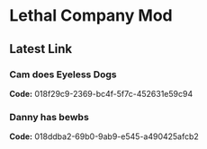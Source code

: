 # Lethal Company Mod
## Latest Link
### Cam does Eyeless Dogs
**Code:** 018f29c9-2369-bc4f-5f7c-452631e59c94
### Danny has bewbs
**Code:** 018ddba2-69b0-9ab9-e545-a490425afcb2

